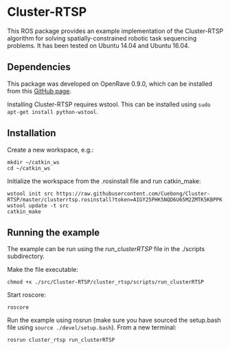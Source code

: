 # Cluster-RTSP
This ROS package provides an example implementation of the Cluster-RTSP algorithm for solving spatially-constrained robotic task sequencing problems. It has been tested on Ubuntu 14.04 and Ubuntu 16.04.

## Dependencies
This package was developed on OpenRave 0.9.0, which can be installed from this [GitHub page](https://github.com/crigroup/openrave-installation).

Installing Cluster-RTSP requires wstool. This can be installed using `sudo apt-get install python-wstool`.


## Installation
Create a new workspace, e.g.:

```
mkdir ~/catkin_ws
cd ~/catkin_ws
```

Initialize the workspace from the .rosinstall file and run catkin_make:
```
wstool init src https://raw.githubusercontent.com/Cuebong/Cluster-RTSP/master/clusterrtsp.rosinstall?token=AIGY25PHKSNQD6U65M2ZMTK5KBPPK
wstool update -t src
catkin_make
```

## Running the example
The example can be run using the _run\_clusterRTSP_ file in the ./scripts subdirectory.

Make the file executable:
```
chmod +x ./src/Cluster-RTSP/cluster_rtsp/scripts/run_clusterRTSP
```

Start roscore:
```
roscore
```

Run the example using rosrun (make sure you have sourced the setup.bash file using `source ./devel/setup.bash`). From a new terminal:

```
rosrun cluster_rtsp run_clusterRTSP
```
